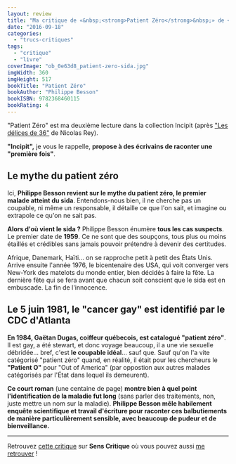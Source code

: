 ```yaml
---
layout: review
title: "Ma critique de «&nbsp;<strong>Patient Zéro</strong>&nbsp;» de <em>Philippe Besson</em>"
date: "2016-09-18"
categories: 
  - "trucs-critiques"
tags: 
  - "critique"
  - "livre"
coverImage: "ob_0e63d8_patient-zero-sida.jpg"
imgWidth: 360
imgHeight: 517
bookTitle: "Patient Zéro"
bookAuthor: "Philippe Besson"
bookISBN: 9782368460115  
bookRating: 4
---
```


"Patient Zéro" est ma deuxième lecture dans la collection Incipit (après ["Les délices de 36"](/2016/09/ma-critique-de-les-delices-de-36-de-nicolas-rey/) de Nicolas Rey).

**"Incipit",** je vous le rappelle, **propose à des écrivains de raconter une "première fois"**.

## Le mythe du patient zéro

Ici, **Philippe Besson revient sur le mythe du patient zéro, le premier malade atteint du sida**. Entendons-nous bien, il ne cherche pas un coupable, ni même un responsable, il détaille ce que l'on sait, et imagine ou extrapole ce qu'on ne sait pas.

**Alors d'où vient le sida ?** Philippe Besson énumère **tous les cas suspects**. Le premier date de **1959**. Ce ne sont que des soupçons, tous plus ou moins étaillés et crédibles sans jamais pouvoir prétendre à devenir des certitudes.

Afrique, Danemark, Haïti... on se rapproche petit à petit des États Unis. Arrive ensuite l'année 1976, le bicentenaire des USA, qui voit converger vers New-York des matelots du monde entier, bien décidés à faire la fête. La dernière fête qui se fera avant que chacun soit conscient que le sida est en embuscade. La fin de l'innocence.

## Le 5 juin 1981, le "cancer gay" est identifié par le CDC d'Atlanta

**En 1984, Gaëtan Dugas, coiffeur québecois, est catalogué "patient zéro"**. Il est gay, a été stewart, et donc voyage beaucoup, il a une vie sexuelle débridée... bref, c'est **le coupable idéal**... sauf que. Sauf qu'on l'a vite catégorisé "patient zéro" quand, en réalité, il était pour les chercheurs le **"Patient O"** pour "Out of America" (par oppostion aux autres malades catégorisés par l'État dans lequel ils demeurent).

**Ce court roman** (une centaine de page) **montre bien à quel point l'identification de la maladie fut long** (sans parler des traitements, non, juste mettre un nom sur la maladie). **Philippe Besson mêle habilement enquête scientifique et travail d'écriture pour raconter ces balbutiements de manière particulièrement sensible, avec beaucoup de pudeur et de bienveillance.**

* * *

Retrouvez [cette critique](http://www.senscritique.com/livre/Patient_zero/critique/105171689) sur **Sens Critique** où vous pouvez aussi [me retrouver](http://www.senscritique.com/Arnaud_Malon) !
